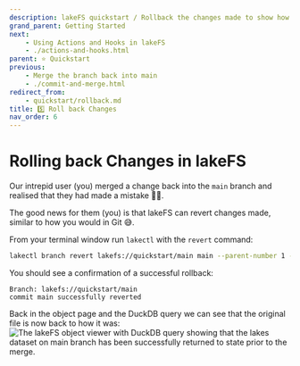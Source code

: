 ```yaml
---
description: lakeFS quickstart / Rollback the changes made to show how lakeFS can be used to revert changes made in error.
grand_parent: Getting Started
next:
    - Using Actions and Hooks in lakeFS
    - ./actions-and-hooks.html
parent: ⭐ Quickstart
previous:
    - Merge the branch back into main
    - ./commit-and-merge.html
redirect_from:
    - quickstart/rollback.md
title: 5️⃣ Roll back Changes
nav_order: 6
---
```



# Rolling back Changes in lakeFS

Our intrepid user (you) merged a change back into the `main` branch and realised that they had made a mistake 🤦🏻. 

The good news for them (you) is that lakeFS can revert changes made, similar to how you would in Git 😅. 

From your terminal window run `lakectl` with the `revert` command:

```bash
lakectl branch revert lakefs://quickstart/main main --parent-number 1 --yes
```
You should see a confirmation of a successful rollback:
```
Branch: lakefs://quickstart/main
commit main successfully reverted
```

Back in the object page and the DuckDB query we can see that the original file is now back to how it was: 
<img src="{{ site.baseurl }}/assets/img/quickstart/duckdb-main-02.png" alt="The lakeFS object viewer with DuckDB query showing that the lakes dataset on main branch has been successfully returned to state prior to the merge." class="quickstart"/>
